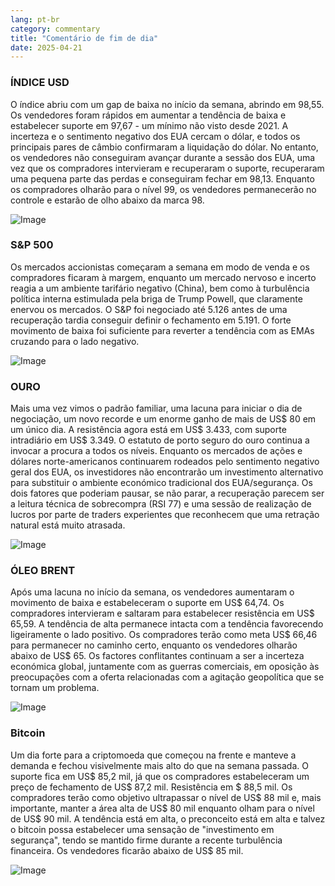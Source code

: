 ```yaml
---
lang: pt-br
category: commentary
title: "Comentário de fim de dia"
date: 2025-04-21
---
```


### ÍNDICE USD

O índice abriu com um gap de baixa no início da semana, abrindo em 98,55. Os vendedores foram rápidos em aumentar a tendência de baixa e estabelecer suporte em 97,67 - um mínimo não visto desde 2021. A incerteza e o sentimento negativo dos EUA cercam o dólar, e todos os principais pares de câmbio confirmaram a liquidação do dólar. No entanto, os vendedores não conseguiram avançar durante a sessão dos EUA, uma vez que os compradores intervieram e recuperaram o suporte, recuperaram uma pequena parte das perdas e conseguiram fechar em 98,13. Enquanto os compradores olharão para o nível 99, os vendedores permanecerão no controle e estarão de olho abaixo da marca 98.

![Image](https://markleighedu.github.io/img/Apr-2025/21-Apr-2025/usdindex.jpg)

### S&P 500

Os mercados accionistas começaram a semana em modo de venda e os compradores ficaram à margem, enquanto um mercado nervoso e incerto reagia a um ambiente tarifário negativo (China), bem como à turbulência política interna estimulada pela briga de Trump Powell, que claramente enervou os mercados. O S&P foi negociado até 5.126 antes de uma recuperação tardia conseguir definir o fechamento em 5.191. O forte movimento de baixa foi suficiente para reverter a tendência com as EMAs cruzando para o lado negativo.

![Image](https://markleighedu.github.io/img/Apr-2025/21-Apr-2025/sp500.jpg)

### OURO

Mais uma vez vimos o padrão familiar, uma lacuna para iniciar o dia de negociação, um novo recorde e um enorme ganho de mais de US$ 80 em um único dia. A resistência agora está em US$ 3.433, com suporte intradiário em US$ 3.349. O estatuto de porto seguro do ouro continua a invocar a procura a todos os níveis. Enquanto os mercados de ações e dólares norte-americanos continuarem rodeados pelo sentimento negativo geral dos EUA, os investidores não encontrarão um investimento alternativo para substituir o ambiente económico tradicional dos EUA/segurança. Os dois fatores que poderiam pausar, se não parar, a recuperação parecem ser a leitura técnica de sobrecompra (RSI 77) e uma sessão de realização de lucros por parte de traders experientes que reconhecem que uma retração natural está muito atrasada.

![Image](https://markleighedu.github.io/img/Apr-2025/21-Apr-2025/gold.jpg)

### ÓLEO BRENT

Após uma lacuna no início da semana, os vendedores aumentaram o movimento de baixa e estabeleceram o suporte em US$ 64,74. Os compradores intervieram e saltaram para estabelecer resistência em US$ 65,59. A tendência de alta permanece intacta com a tendência favorecendo ligeiramente o lado positivo. Os compradores terão como meta US$ 66,46 para permanecer no caminho certo, enquanto os vendedores olharão abaixo de US$ 65. Os factores conflitantes continuam a ser a incerteza económica global, juntamente com as guerras comerciais, em oposição às preocupações com a oferta relacionadas com a agitação geopolítica que se tornam um problema.

![Image](https://markleighedu.github.io/img/Apr-2025/21-Apr-2025/brentoil.jpg)

### Bitcoin

Um dia forte para a criptomoeda que começou na frente e manteve a demanda e fechou visivelmente mais alto do que na semana passada. O suporte fica em US$ 85,2 mil, já que os compradores estabeleceram um preço de fechamento de US$ 87,2 mil. Resistência em $ 88,5 mil. Os compradores terão como objetivo ultrapassar o nível de US$ 88 mil e, mais importante, manter a área alta de US$ 80 mil enquanto olham para o nível de US$ 90 mil. A tendência está em alta, o preconceito está em alta e talvez o bitcoin possa estabelecer uma sensação de "investimento em segurança", tendo se mantido firme durante a recente turbulência financeira. Os vendedores ficarão abaixo de US$ 85 mil.

![Image](https://markleighedu.github.io/img/Apr-2025/21-Apr-2025/bitcoin.jpg)

